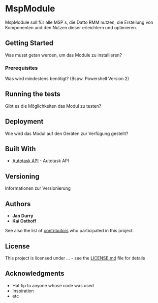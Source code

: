 # MspModule

MspModule soll für alle MSP´s, die Datto RMM nutzen, die Erstellung von Komponenten und den Nutzen dieser erleichtern und optimieren. 

## Getting Started

Was musst getan werden, um das Module zu installieren?

### Prerequisites

Was wird mindestens benötigt? (Bspw. Powershell Version 2)

## Running the tests

Gibt es die Möglichkeiten das Modul zu testen?

## Deployment

Wie wird das Modul auf den Geräten zur Verfügung gestellt? 

## Built With

* [Autotask API](https://github.com/officecenter/Autotask) - Autotask API

## Versioning

Informationen zur Versionierung

## Authors

* **Jan Durry**
* **Kai Osthoff**


See also the list of [contributors](https://github.com/cyberdyneitgmbh/MSP_Module/contributors) who participated in this project.

## License

This project is licensed under ...  - see the [LICENSE.md](LICENSE.md) file for details

## Acknowledgments

* Hat tip to anyone whose code was used
* Inspiration
* etc

